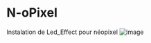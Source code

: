 # N-oPixel
Instalation de Led_Effect pour néopixel
![image](https://github.com/Eloura74/NeoPixel/blob/main/Readme.jpg?raw=true)
